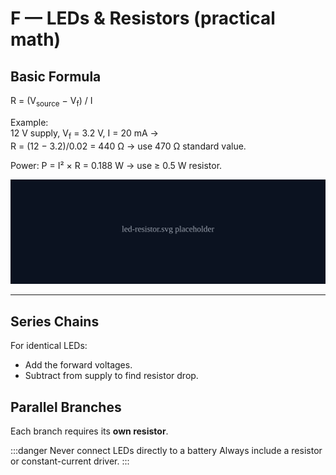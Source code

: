 # F — LEDs & Resistors (practical math)

## Basic Formula
R = (V<sub>source</sub> − V<sub>f</sub>) / I

Example:  
12 V supply, V<sub>f</sub> = 3.2 V, I = 20 mA →  
R = (12 − 3.2)/0.02 = 440 Ω → use 470 Ω standard value.

Power: P = I² × R = 0.188 W → use ≥ 0.5 W resistor.

![](./assets/led-resistor.svg)

---

## Series Chains
For identical LEDs:  
- Add the forward voltages.  
- Subtract from supply to find resistor drop.

## Parallel Branches
Each branch requires its **own resistor**.

:::danger Never connect LEDs directly to a battery
Always include a resistor or constant-current driver.
:::
